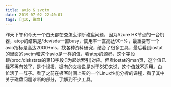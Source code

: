 ```yaml
---
title: avio & svctm
date: 2019-07-02 22:40:01
tags: [IO, 磁盘]
---
```


昨天下午和今天一个白天都在查怎么诊断磁盘问题，因为Azure HK节点的一台机器，atop的结果是/dev/sda一直busy，使用率一直高达90+%，最重要有一个avio指标是高达2000+ms，找各种资料研究，结合了很多工具，最后看到iostat的里面的svctm和这个avio是一样的值，看atop的源码，这个字段跟/proc/diskstats的第13字段(1为起始索引)对应。但看iostat的man页，这个值已经不再有效了，是个误报，据有的文档说是对于SSD来说，这个值就不适用。白忙活了一阵子。看了之前在极客时间上买的一个Linux性能分析的课程，看了其中关于磁盘问题诊断的部分，了解到不少工具。

